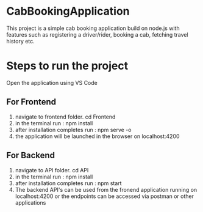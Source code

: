 # CabBookingApplication
This project is a simple cab booking application build on node.js with features such as registering a driver/rider, booking a cab, fetching travel history etc.

# Steps to run the project

Open the application using VS Code

## For Frontend

  1) navigate to frontend folder. cd Frontend
  2) in the terminal run : npm install
  3) after installation completes run : npm serve -o
  4) the application will be launched in the browser on localhost:4200

## For Backend

  1) navigate to API folder. cd API
  2) in the terminal run : npm install
  3) after installation completes run : npm start
  4) The backend API's can be used from the fronend application running on localhost:4200 or the endpoints can be accessed via postman or other applications